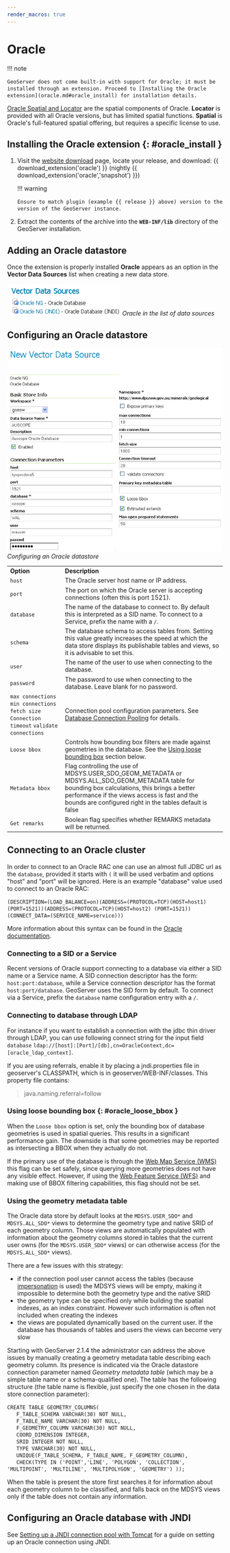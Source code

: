 ```yaml
---
render_macros: true
---
```


# Oracle

!!! note

    GeoServer does not come built-in with support for Oracle; it must be installed through an extension. Proceed to [Installing the Oracle extension](oracle.md#oracle_install) for installation details.

[Oracle Spatial and Locator](https://www.oracle.com/database/spatial/) are the spatial components of Oracle. **Locator** is provided with all Oracle versions, but has limited spatial functions. **Spatial** is Oracle's full-featured spatial offering, but requires a specific license to use.

## Installing the Oracle extension {: #oracle_install }

1.  Visit the [website download](https://geoserver.org/download) page, locate your release, and download: {{ download_extension('oracle') }} (nightly {{ download_extension('oracle','snapshot') }})

    !!! warning

        Ensure to match plugin (example {{ release }} above) version to the version of the GeoServer instance.

2.  Extract the contents of the archive into the **`WEB-INF/lib`** directory of the GeoServer installation.

## Adding an Oracle datastore

Once the extension is properly installed **Oracle** appears as an option in the **Vector Data Sources** list when creating a new data store.

![](images/oraclecreate.png)
*Oracle in the list of data sources*

## Configuring an Oracle datastore

![](images/oracleconfigure.png)
*Configuring an Oracle datastore*

|                                                                                              |                                                                                                                                                                                                                                                              |
|----------------------------------------------------------------------------------------------|--------------------------------------------------------------------------------------------------------------------------------------------------------------------------------------------------------------------------------------------------------------|
| **Option**                                                                                   | **Description**                                                                                                                                                                                                                                              |
| `host`                                                                                       | The Oracle server host name or IP address.                                                                                                                                                                                                                   |
| `port`                                                                                       | The port on which the Oracle server is accepting connections (often this is port 1521).                                                                                                                                                                      |
| `database`                                                                                   | The name of the database to connect to. By default this is interpreted as a SID name. To connect to a Service, prefix the name with a `/`.                                                                                                                   |
| `schema`                                                                                     | The database schema to access tables from. Setting this value greatly increases the speed at which the data store displays its publishable tables and views, so it is advisable to set this.                                                                 |
| `user`                                                                                       | The name of the user to use when connecting to the database.                                                                                                                                                                                                 |
| `password`                                                                                   | The password to use when connecting to the database. Leave blank for no password.                                                                                                                                                                            |
| `max connections` `min connections` `fetch size` `Connection timeout` `validate connections` | Connection pool configuration parameters. See [Database Connection Pooling](connection-pooling.md) for details.                                                                                                                                             |
| `Loose bbox`                                                                                 | Controls how bounding box filters are made against geometries in the database. See the [Using loose bounding box](oracle.md#oracle_loose_bbox) section below.                                                                                               |
| `Metadata bbox`                                                                              | Flag controlling the use of MDSYS.USER_SDO_GEOM_METADATA or MDSYS.ALL_SDO_GEOM_METADATA table for bounding box calculations, this brings a better performance if the views access is fast and the bounds are configured right in the tables default is false |
| `Get remarks`                                                                                | Boolean flag specifies whether REMARKS metadata will be returned.                                                                                                                                                                                            |

## Connecting to an Oracle cluster

In order to connect to an Oracle RAC one can use an almost full JDBC url as the `database`, provided it starts with `(` it will be used verbatim and options "host" and "port" will be ignored. Here is an example "database" value used to connect to an Oracle RAC:

    (DESCRIPTION=(LOAD_BALANCE=on)(ADDRESS=(PROTOCOL=TCP)(HOST=host1) (PORT=1521))(ADDRESS=(PROTOCOL=TCP)(HOST=host2) (PORT=1521))(CONNECT_DATA=(SERVICE_NAME=service)))

More information about this syntax can be found in the [Oracle documentation](http://docs.oracle.com/cd/B28359_01/java.111/e10788/rac.htm#CHDCDFAC).

### Connecting to a SID or a Service

Recent versions of Oracle support connecting to a database via either a SID name or a Service name. A SID connection descriptor has the form: `host:port:database`, while a Service connection descriptor has the format `host:port/database`. GeoServer uses the SID form by default. To connect via a Service, prefix the `database` name configuration entry with a `/`.

### Connecting to database through LDAP

For instance if you want to establish a connection with the jdbc thin driver through LDAP, you can use following connect string for the input field `database` `ldap://[host]:[Port]/[db],cn=OracleContext,dc=[oracle_ldap_context]`.

If you are using referrals, enable it by placing a jndi.properties file in geoserver's CLASSPATH, which is in geoserver/WEB-INF/classes. This property file contains:

> java.naming.referral=follow

### Using loose bounding box {: #oracle_loose_bbox }

When the `Loose bbox` option is set, only the bounding box of database geometries is used in spatial queries. This results in a significant performance gain. The downside is that some geometries may be reported as intersecting a BBOX when they actually do not.

If the primary use of the database is through the [Web Map Service (WMS)](../../services/wms/index.md) this flag can be set safely, since querying more geometries does not have any visible effect. However, if using the [Web Feature Service (WFS)](../../services/wfs/index.md) and making use of BBOX filtering capabilities, this flag should not be set.

### Using the geometry metadata table

The Oracle data store by default looks at the `MDSYS.USER_SDO*` and `MDSYS.ALL_SDO*` views to determine the geometry type and native SRID of each geometry column. Those views are automatically populated with information about the geometry columns stored in tables that the current user owns (for the `MDSYS.USER_SDO*` views) or can otherwise access (for the `MDSYS.ALL_SDO*` views).

There are a few issues with this strategy:

-   if the connection pool user cannot access the tables (because [impersonation](sqlsession.md) is used) the MDSYS views will be empty, making it impossible to determine both the geometry type and the native SRID
-   the geometry type can be specified only while building the spatial indexes, as an index constraint. However such information is often not included when creating the indexes
-   the views are populated dynamically based on the current user. If the database has thousands of tables and users the views can become very slow

Starting with GeoServer 2.1.4 the administrator can address the above issues by manually creating a geometry metadata table describing each geometry column. Its presence is indicated via the Oracle datastore connection parameter named *Geometry metadata table* (which may be a simple table name or a schema-qualified one). The table has the following structure (the table name is flexible, just specify the one chosen in the data store connection parameter):

    CREATE TABLE GEOMETRY_COLUMNS(
       F_TABLE_SCHEMA VARCHAR(30) NOT NULL, 
       F_TABLE_NAME VARCHAR(30) NOT NULL, 
       F_GEOMETRY_COLUMN VARCHAR(30) NOT NULL, 
       COORD_DIMENSION INTEGER, 
       SRID INTEGER NOT NULL, 
       TYPE VARCHAR(30) NOT NULL,
       UNIQUE(F_TABLE_SCHEMA, F_TABLE_NAME, F_GEOMETRY_COLUMN),
       CHECK(TYPE IN ('POINT','LINE', 'POLYGON', 'COLLECTION', 'MULTIPOINT', 'MULTILINE', 'MULTIPOLYGON', 'GEOMETRY') ));

When the table is present the store first searches it for information about each geometry column to be classified, and falls back on the MDSYS views only if the table does not contain any information.

## Configuring an Oracle database with JNDI

See [Setting up a JNDI connection pool with Tomcat](../../tutorials/tomcat-jndi/tomcat-jndi.md) for a guide on setting up an Oracle connection using JNDI.
